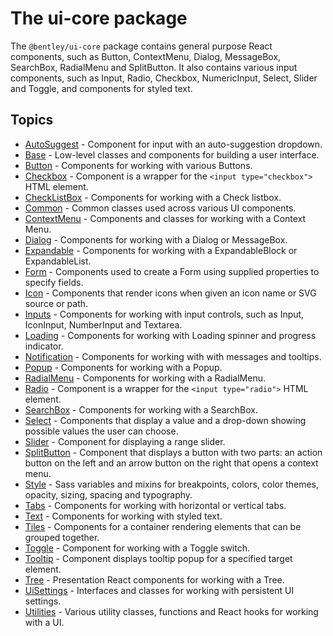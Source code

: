 # The ui-core package

The `@bentley/ui-core` package contains general purpose React components, such as Button, ContextMenu, Dialog, MessageBox, SearchBox, RadialMenu and SplitButton.
It also contains various input components, such as Input, Radio, Checkbox, NumericInput, Select, Slider and Toggle, and components for styled text.

## Topics

* [AutoSuggest](./AutoSuggest.md) - Component for input with an auto-suggestion dropdown.
* [Base](./Base.md) - Low-level classes and components for building a user interface.
* [Button](./Button.md) - Components for working with various Buttons.
* [Checkbox](./Checkbox.md) - Component is a wrapper for the `<input type="checkbox">` HTML element.
* [CheckListBox](./CheckListBox.md) - Components for working with a Check listbox.
* [Common](./Common.md) - Common classes used across various UI components.
* [ContextMenu](./ContextMenu.md) - Components and classes for working with a Context Menu.
* [Dialog](./Dialog.md) - Components for working with a Dialog or MessageBox.
* [Expandable](./Expandable.md) - Components for working with a ExpandableBlock or ExpandableList.
* [Form](./Form.md) - Components used to create a Form using supplied properties to specify fields.
* [Icon](./Icon.md) - Components that render icons when given an icon name or SVG source or path.
* [Inputs](./Inputs.md) - Components for working with input controls, such as Input, IconInput, NumberInput and Textarea.
* [Loading](./Loading.md) - Components for working with Loading spinner and progress indicator.
* [Notification](./Notification.md) - Components for working with with messages and tooltips.
* [Popup](./Popup.md) - Components for working with a Popup.
* [RadialMenu](./RadialMenu.md) - Components for working with a RadialMenu.
* [Radio](./Radio.md) - Component is a wrapper for the `<input type="radio">` HTML element.
* [SearchBox](./SearchBox.md) - Components for working with a SearchBox.
* [Select](./Select.md) - Components that display a value and a drop-down showing possible values the user can choose.
* [Slider](./Slider.md) - Component for displaying a range slider.
* [SplitButton](./SplitButton.md) - Component that displays a button with two parts:
an action button on the left and an arrow button on the right that opens a context menu.
* [Style](./Style.md) - Sass variables and mixins for breakpoints, colors, color themes, opacity, sizing, spacing and typography.
* [Tabs](./Tabs.md) - Components for working with horizontal or vertical tabs.
* [Text](./Text.md) - Components for working with styled text.
* [Tiles](./Tiles.md) - Components for a container rendering elements that can be grouped together.
* [Toggle](./Toggle.md) - Component for working with a Toggle switch.
* [Tooltip](./Tooltip.md) - Component displays tooltip popup for a specified target element.
* [Tree](./Tree.md) - Presentation React components for working with a Tree.
* [UiSettings](./UiSettings.md) - Interfaces and classes for working with persistent UI settings.
* [Utilities](./Utilities.md) - Various utility classes, functions and React hooks for working with a UI.
